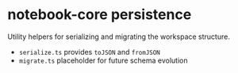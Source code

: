 # notebook-core persistence

Utility helpers for serializing and migrating the workspace structure.

- `serialize.ts` provides `toJSON` and `fromJSON`
- `migrate.ts` placeholder for future schema evolution
